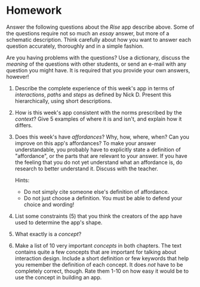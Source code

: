 # Homework

Answer the following questions about the *Rise* app describe above. Some of the questions require not so much an *essay* answer, but more of a schematic description. Think carefully about how you want to answer each question accurately, thoroughly and in a simple fashion.

Are you having problems with the questions? Use a dictionary, discuss the
*meaning* of the questions with other students, or send an e-mail with any
question you might have. It is required that you provide your own answers,
however!

1. Describe the complete experience of this week's app in terms of
*interactions*, *paths* and *steps* as defined by Nick D. Present this hierarchically, using short descriptions.

2. How is this week's app consistent with the norms prescribed by the
*context*? Give 5 examples of where it is and isn't, and explain how it differs.

3. Does this week's have *affordances*? Why, how, where, when? Can you improve
on this app's affordances? To make your answer understandable, you probably
have to explicitly state a definition of "affordance", or the parts that are
relevant to your answer. If you have the feeling that you do not yet understand what an affordance is, do research to better understand it. Discuss with the teacher.

	Hints:

	- Do not simply cite someone else's definition of affordance.
	- Do not just choose a definition. You must be able to defend your choice and wording!

4. List some constraints (5) that you think the creators of the app have used
to determine the app's shape.

4. What exactly is a *concept*?

5. Make a list of 10 very important *concepts* in both chapters.
The text contains quite a few concepts that are important for talking about
interaction design. Include a short definition or few keywords that help you
remember the definition of each concept. It does *not* have to be completely
correct, though. Rate them 1-10 on how easy it would be to use the concept in
building an app.
